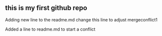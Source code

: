  ## this is my first github repo

Adding new line to the readme.md
change this line to adjust mergeconflict1

Added a line to readme.md to start a conflict